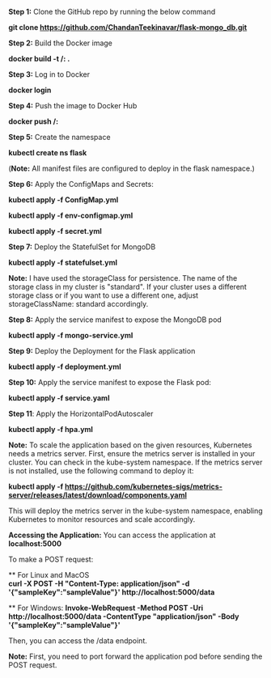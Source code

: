 **Step 1:** Clone the GitHub repo by running the below command

**git clone https://github.com/ChandanTeekinavar/flask-mongo_db.git**


**Step 2:** Build the Docker image

**docker build -t <dockerHubUsername>/<imageName>:<tag> .**


**Step 3:** Log in to Docker

**docker login**


**Step 4:** Push the image to Docker Hub

**docker push <dockerHubUsername>/<imageName>:<tag>**


**Step 5:** Create the namespace

**kubectl create ns flask**

(**Note:** All manifest files are configured to deploy in the flask namespace.)


**Step 6:** Apply the ConfigMaps and Secrets:

**kubectl apply -f ConfigMap.yml**

**kubectl apply -f env-configmap.yml**

**kubectl apply -f secret.yml**


**Step 7:** Deploy the StatefulSet for MongoDB

**kubectl apply -f statefulset.yml**

**Note:** I have used the storageClass for persistence. The name of the storage class in my cluster is "standard". If your cluster uses a different storage class or if you want to use a different one, adjust storageClassName: standard accordingly.

**Step 8:** Apply the service manifest to expose the MongoDB pod

**kubectl apply -f mongo-service.yml**


**Step 9:** Deploy the Deployment for the Flask application

**kubectl apply -f deployment.yml**


**Step 10:** Apply the service manifest to expose the Flask pod:

**kubectl apply -f service.yaml**


**Step 11**: Apply the HorizontalPodAutoscaler

**kubectl apply -f hpa.yml**


**Note:** To scale the application based on the given resources, Kubernetes needs a metrics server. First, ensure the metrics server is installed in your cluster. You can check in the kube-system namespace. If the metrics server is not installed, use the following command to deploy it:

**kubectl apply -f https://github.com/kubernetes-sigs/metrics-server/releases/latest/download/components.yaml**

This will deploy the metrics server in the kube-system namespace, enabling Kubernetes to monitor resources and scale accordingly.




**Accessing the Application:**
You can access the application at **localhost:5000**


To make a POST request:

  ** For Linux and MacOS  
     **curl -X POST -H "Content-Type: application/json" -d '{"sampleKey":"sampleValue"}' http://localhost:5000/data**

  ** For Windows:
     **Invoke-WebRequest -Method POST -Uri http://localhost:5000/data -ContentType "application/json" -Body '{"sampleKey":"sampleValue"}'**

Then, you can access the /data endpoint.


**Note:** First, you need to port forward the application pod before sending the POST request.




